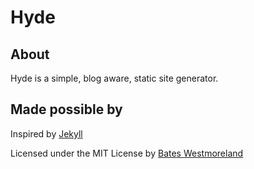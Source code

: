 Hyde
===

About
--
Hyde is a simple, blog aware, static site generator.


Made possible by
---
Inspired by [Jekyll](https://github.com/mojombo/jekyll)

Licensed under the MIT License by [Bates Westmoreland](https://github.com/rbwestmoreland)